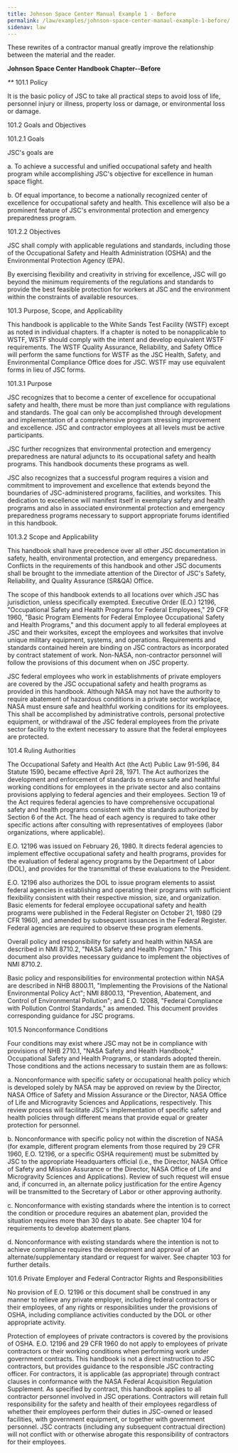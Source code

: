 ```yaml
---
title: Johnson Space Center Manual Example 1 - Before
permalink: /law/examples/johnson-space-center-manaul-example-1-before/
sidenav: law
---
```


These rewrites of a contractor manual greatly improve the relationship between the material and the reader.

**Johnson Space Center Handbook Chapter--Before**

_**_ 101.1 Policy

It is the basic policy of JSC to take all practical steps to avoid loss of life, personnel injury or illness, property loss or damage, or environmental loss or damage.

101.2 Goals and Objectives

101.2.1 Goals

JSC's goals are<br>

a. To achieve a successful and unified occupational safety and health program while accomplishing JSC's objective for excellence in human space flight.

b. Of equal importance, to become a nationally recognized center of excellence for occupational safety and health. This excellence will also be a prominent feature of JSC's environmental protection and emergency preparedness program.

101.2.2 Objectives

JSC shall comply with applicable regulations and standards, including those of the Occupational Safety and Health Administration (OSHA) and the Environmental Protection Agency (EPA).<br>

By exercising flexibility and creativity in striving for excellence, JSC will go beyond the minimum requirements of the regulations and standards to provide the best feasible protection for workers at JSC and the environment within the constraints of available resources.

101.3 Purpose, Scope, and Applicability

This handbook is applicable to the White Sands Test Facility (WSTF) except as noted in individual chapters. If a chapter is noted to be nonapplicable to WSTF, WSTF should comply with the intent and develop equivalent WSTF requirements. The WSTF Quality Assurance, Reliability, and Safety Office will perform the same functions for WSTF as the JSC Health, Safety, and Environmental Compliance Office does for JSC. WSTF may use equivalent forms in lieu of JSC forms.

101.3.1 Purpose

JSC recognizes that to become a center of excellence for occupational safety and health, there must be more than just compliance with regulations and standards. The goal can only be accomplished through development and implementation of a comprehensive program stressing improvement and excellence. JSC and contractor employees at all levels must be active participants.<br>

JSC further recognizes that environmental protection and emergency preparedness are natural adjuncts to its occupational safety and health programs. This handbook documents these programs as well.<br>

JSC also recognizes that a successful program requires a vision and commitment to improvement and excellence that extends beyond the boundaries of JSC-administered programs, facilities, and worksites. This dedication to excellence will manifest itself in exemplary safety and health programs and also in associated environmental protection and emergency preparedness programs necessary to support appropriate forums identified in this handbook.

101.3.2 Scope and Applicability

This handbook shall have precedence over all other JSC documentation in safety, health, environmental protection, and emergency preparedness. Conflicts in the requirements of this handbook and other JSC documents shall be brought to the immediate attention of the Director of JSC's Safety, Reliability, and Quality Assurance (SR&QA) Office.<br>

The scope of this handbook extends to all locations over which JSC has jurisdiction, unless specifically exempted. Executive Order (E.O.) 12196, "Occupational Safety and Health Programs for Federal Employees," 29 CFR 1960, "Basic Program Elements for Federal Employee Occupational Safety and Health Programs," and this document apply to all federal employees at JSC and their worksites, except the employees and worksites that involve unique military equipment, systems, and operations. Requirements and standards contained herein are binding on JSC contractors as incorporated by contract statement of work. Non-NASA, non-contractor personnel will follow the provisions of this document when on JSC property.<br>

JSC federal employees who work in establishments of private employers are covered by the JSC occupational safety and health programs as provided in this handbook. Although NASA may not have the authority to require abatement of hazardous conditions in a private sector workplace, NASA must ensure safe and healthful working conditions for its employees. This shall be accomplished by administrative controls, personal protective equipment, or withdrawal of the JSC federal employees from the private sector facility to the extent necessary to assure that the federal employees are protected.

101.4 Ruling Authorities

The Occupational Safety and Health Act (the Act) Public Law 91-596, 84 Statute 1590, became effective April 28, 1971\. The Act authorizes the development and enforcement of standards to ensure safe and healthful working conditions for employees in the private sector and also contains provisions applying to federal agencies and their employees. Section 19 of the Act requires federal agencies to have comprehensive occupational safety and health programs consistent with the standards authorized by Section 6 of the Act. The head of each agency is required to take other specific actions after consulting with representatives of employees (labor organizations, where applicable).<br>

E.O. 12196 was issued on February 26, 1980\. It directs federal agencies to implement effective occupational safety and health programs, provides for the evaluation of federal agency programs by the Department of Labor (DOL), and provides for the transmittal of these evaluations to the President.<br>

E.O. 12196 also authorizes the DOL to issue program elements to assist federal agencies in establishing and operating their programs with sufficient flexibility consistent with their respective mission, size, and organization. Basic elements for federal employee occupational safety and health programs were published in the Federal Register on October 21, 1980 (29 CFR 1960), and amended by subsequent issuances in the Federal Register. Federal agencies are required to observe these program elements.<br>

Overall policy and responsibility for safety and health within NASA are described in NMI 8710.2, "NASA Safety and Health Program." This document also provides necessary guidance to implement the objectives of NMI 8710.2.<br>

Basic policy and responsibilities for environmental protection within NASA are described in NHB 8800.11, "Implementing the Provisions of the National Environmental Policy Act"; NMI 8800.13, "Prevention, Abatement, and Control of Environmental Pollution"; and E.O. 12088, "Federal Compliance with Pollution Control Standards," as amended. This document provides corresponding guidance for JSC programs.

101.5 Nonconformance Conditions

Four conditions may exist where JSC may not be in compliance with provisions of NHB 2710.1, "NASA Safety and Health Handbook," Occupational Safety and Health Programs, or standards adopted therein. Those conditions and the actions necessary to sustain them are as follows:<br>

a. Nonconformance with specific safety or occupational health policy which is developed solely by NASA may be approved on review by the Director, NASA Office of Safety and Mission Assurance or the Director, NASA Office of Life and Microgravity Sciences and Applications, respectively. This review process will facilitate JSC's implementation of specific safety and health policies through different means that provide equal or greater protection for personnel.

b. Nonconformance with specific policy not within the discretion of NASA (for example, different program elements from those required by 29 CFR 1960, E.O. 12196, or a specific OSHA requirement) must be submitted by JSC to the appropriate Headquarters official (i.e., the Director, NASA Office of Safety and Mission Assurance or the Director, NASA Office of Life and Microgravity Sciences and Applications). Review of such request will ensue and, if concurred in, an alternate policy justification for the entire Agency will be transmitted to the Secretary of Labor or other approving authority.

c. Nonconformance with existing standards where the intention is to correct the condition or procedure requires an abatement plan, provided the situation requires more than 30 days to abate. See chapter 104 for requirements to develop abatement plans.

d. Nonconformance with existing standards where the intention is not to achieve compliance requires the development and approval of an alternate/supplementary standard or request for waiver. See chapter 103 for further details.

101.6 Private Employer and Federal Contractor Rights and Responsibilities

No provision of E.O. 12196 or this document shall be construed in any manner to relieve any private employer, including federal contractors or their employees, of any rights or responsibilities under the provisions of OSHA, including compliance activities conducted by the DOL or other appropriate activity.<br>

Protection of employees of private contractors is covered by the provisions of OSHA. E.O. 12196 and 29 CFR 1960 do not apply to employees of private contractors or their working conditions when performing work under government contracts. This handbook is not a direct instruction to JSC contractors, but provides guidance to the responsible JSC contracting officer. For contractors, it is applicable (as appropriate) through contract clauses in conformance with the NASA Federal Acquisition Regulation Supplement. As specified by contract, this handbook applies to all contractor personnel involved in JSC operations. Contractors will retain full responsibility for the safety and health of their employees regardless of whether their employees perform their duties in JSC-owned or leased facilities, with government equipment, or together with government personnel. JSC contracts (including any subsequent contractual direction) will not conflict with or otherwise abrogate this responsibility of contractors for their employees.

